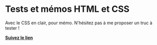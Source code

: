# Tests et mémos HTML et CSS

Avec le CSS en clair, pour mémo. N'hésitez pas à me proposer un truc à tester !

**[Suivez le lien](https://htmlpreview.github.io/?https://github.com/LaureBre/HTML_CSS/blob/master/Flex.html)**
